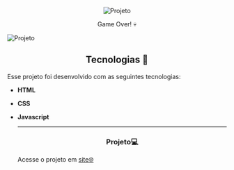 <p align="center"> 
  <img alt="Projeto" src="./tabela vazia.png">

</p>

 <p align= "center"
   >Game Over! 💀
</p>
 <img alt="Projeto" src="./colisão.png">



<!--  -->


<h2 align="center">Tecnologias 🚀</h2>
   
<p>Esse projeto foi desenvolvido com as seguintes tecnologias:</p>

- **HTML**
- **CSS**
- **Javascript**


  
  ---
  <h3 align="center">Projeto💻 </h3>
  <p>Acesse o projeto em <a href="https://micaela-marques.github.io/mariojump/"> site🌐
  </p>
